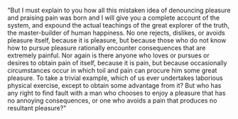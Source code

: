 "But I must explain to you how all this mistaken idea of denouncing pleasure and praising pain was born and I will give you a complete account of the system,
 and expound the actual teachings of the great explorer of the truth, the master-builder of human happiness. No one rejects, dislikes, or avoids pleasure itself, 
 because it is pleasure, but because those who do not know how to pursue pleasure rationally encounter consequences that are extremely painful. 
 Nor again is there anyone who loves or pursues or desires to obtain pain of itself, because it is pain, but because occasionally circumstances 
 occur in which toil and pain can procure him some great pleasure. To take a trivial example, which of us ever undertakes laborious physical exercise, 
 except to obtain some advantage from it? But who has any right to find fault with a man who chooses to enjoy a pleasure that has no annoying consequences, 
 or one who avoids a pain that produces no resultant pleasure?"
